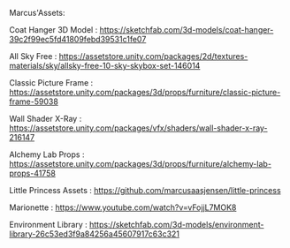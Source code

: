 Marcus'Assets:

Coat Hanger 3D Model :
https://sketchfab.com/3d-models/coat-hanger-39c2f99ec5fd41809febd39531c1fe07

All Sky Free :
https://assetstore.unity.com/packages/2d/textures-materials/sky/allsky-free-10-sky-skybox-set-146014

Classic Picture Frame :
https://assetstore.unity.com/packages/3d/props/furniture/classic-picture-frame-59038

Wall Shader X-Ray :
https://assetstore.unity.com/packages/vfx/shaders/wall-shader-x-ray-216147

Alchemy Lab Props :
https://assetstore.unity.com/packages/3d/props/furniture/alchemy-lab-props-41758

Little Princess Assets :
https://github.com/marcusaasjensen/little-princess

Marionette :
https://www.youtube.com/watch?v=vFojjL7MOK8

Environment Library :
https://sketchfab.com/3d-models/environment-library-26c53ed3f9a84256a45607917c63c321 
